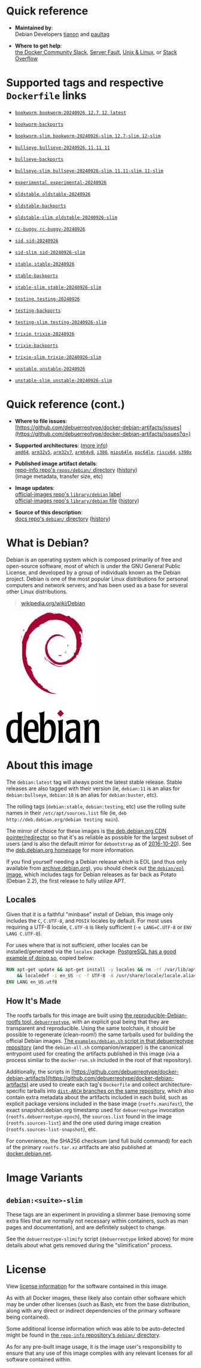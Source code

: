 <!--

********************************************************************************

WARNING:

    DO NOT EDIT "debian/README.md"

    IT IS AUTO-GENERATED

    (from the other files in "debian/" combined with a set of templates)

********************************************************************************

-->

# Quick reference

-	**Maintained by**:  
	Debian Developers [tianon](https://qa.debian.org/developer.php?login=tianon) and [paultag](https://qa.debian.org/developer.php?login=paultag)

-	**Where to get help**:  
	[the Docker Community Slack](https://dockr.ly/comm-slack), [Server Fault](https://serverfault.com/help/on-topic), [Unix & Linux](https://unix.stackexchange.com/help/on-topic), or [Stack Overflow](https://stackoverflow.com/help/on-topic)

# Supported tags and respective `Dockerfile` links

-	[`bookworm`, `bookworm-20240926`, `12.7`, `12`, `latest`](https://github.com/debuerreotype/docker-debian-artifacts/blob/882a9e1d966bc166c8e2771f509aca6de7c3f706/bookworm/Dockerfile)

-	[`bookworm-backports`](https://github.com/debuerreotype/docker-debian-artifacts/blob/882a9e1d966bc166c8e2771f509aca6de7c3f706/bookworm/backports/Dockerfile)

-	[`bookworm-slim`, `bookworm-20240926-slim`, `12.7-slim`, `12-slim`](https://github.com/debuerreotype/docker-debian-artifacts/blob/882a9e1d966bc166c8e2771f509aca6de7c3f706/bookworm/slim/Dockerfile)

-	[`bullseye`, `bullseye-20240926`, `11.11`, `11`](https://github.com/debuerreotype/docker-debian-artifacts/blob/882a9e1d966bc166c8e2771f509aca6de7c3f706/bullseye/Dockerfile)

-	[`bullseye-backports`](https://github.com/debuerreotype/docker-debian-artifacts/blob/882a9e1d966bc166c8e2771f509aca6de7c3f706/bullseye/backports/Dockerfile)

-	[`bullseye-slim`, `bullseye-20240926-slim`, `11.11-slim`, `11-slim`](https://github.com/debuerreotype/docker-debian-artifacts/blob/882a9e1d966bc166c8e2771f509aca6de7c3f706/bullseye/slim/Dockerfile)

-	[`experimental`, `experimental-20240926`](https://github.com/debuerreotype/docker-debian-artifacts/blob/882a9e1d966bc166c8e2771f509aca6de7c3f706/experimental/Dockerfile)

-	[`oldstable`, `oldstable-20240926`](https://github.com/debuerreotype/docker-debian-artifacts/blob/882a9e1d966bc166c8e2771f509aca6de7c3f706/oldstable/Dockerfile)

-	[`oldstable-backports`](https://github.com/debuerreotype/docker-debian-artifacts/blob/882a9e1d966bc166c8e2771f509aca6de7c3f706/oldstable/backports/Dockerfile)

-	[`oldstable-slim`, `oldstable-20240926-slim`](https://github.com/debuerreotype/docker-debian-artifacts/blob/882a9e1d966bc166c8e2771f509aca6de7c3f706/oldstable/slim/Dockerfile)

-	[`rc-buggy`, `rc-buggy-20240926`](https://github.com/debuerreotype/docker-debian-artifacts/blob/882a9e1d966bc166c8e2771f509aca6de7c3f706/rc-buggy/Dockerfile)

-	[`sid`, `sid-20240926`](https://github.com/debuerreotype/docker-debian-artifacts/blob/882a9e1d966bc166c8e2771f509aca6de7c3f706/sid/Dockerfile)

-	[`sid-slim`, `sid-20240926-slim`](https://github.com/debuerreotype/docker-debian-artifacts/blob/882a9e1d966bc166c8e2771f509aca6de7c3f706/sid/slim/Dockerfile)

-	[`stable`, `stable-20240926`](https://github.com/debuerreotype/docker-debian-artifacts/blob/882a9e1d966bc166c8e2771f509aca6de7c3f706/stable/Dockerfile)

-	[`stable-backports`](https://github.com/debuerreotype/docker-debian-artifacts/blob/882a9e1d966bc166c8e2771f509aca6de7c3f706/stable/backports/Dockerfile)

-	[`stable-slim`, `stable-20240926-slim`](https://github.com/debuerreotype/docker-debian-artifacts/blob/882a9e1d966bc166c8e2771f509aca6de7c3f706/stable/slim/Dockerfile)

-	[`testing`, `testing-20240926`](https://github.com/debuerreotype/docker-debian-artifacts/blob/882a9e1d966bc166c8e2771f509aca6de7c3f706/testing/Dockerfile)

-	[`testing-backports`](https://github.com/debuerreotype/docker-debian-artifacts/blob/882a9e1d966bc166c8e2771f509aca6de7c3f706/testing/backports/Dockerfile)

-	[`testing-slim`, `testing-20240926-slim`](https://github.com/debuerreotype/docker-debian-artifacts/blob/882a9e1d966bc166c8e2771f509aca6de7c3f706/testing/slim/Dockerfile)

-	[`trixie`, `trixie-20240926`](https://github.com/debuerreotype/docker-debian-artifacts/blob/882a9e1d966bc166c8e2771f509aca6de7c3f706/trixie/Dockerfile)

-	[`trixie-backports`](https://github.com/debuerreotype/docker-debian-artifacts/blob/882a9e1d966bc166c8e2771f509aca6de7c3f706/trixie/backports/Dockerfile)

-	[`trixie-slim`, `trixie-20240926-slim`](https://github.com/debuerreotype/docker-debian-artifacts/blob/882a9e1d966bc166c8e2771f509aca6de7c3f706/trixie/slim/Dockerfile)

-	[`unstable`, `unstable-20240926`](https://github.com/debuerreotype/docker-debian-artifacts/blob/882a9e1d966bc166c8e2771f509aca6de7c3f706/unstable/Dockerfile)

-	[`unstable-slim`, `unstable-20240926-slim`](https://github.com/debuerreotype/docker-debian-artifacts/blob/882a9e1d966bc166c8e2771f509aca6de7c3f706/unstable/slim/Dockerfile)

# Quick reference (cont.)

-	**Where to file issues**:  
	[https://github.com/debuerreotype/docker-debian-artifacts/issues](https://github.com/debuerreotype/docker-debian-artifacts/issues?q=)

-	**Supported architectures**: ([more info](https://github.com/docker-library/official-images#architectures-other-than-amd64))  
	[`amd64`](https://hub.docker.com/r/amd64/debian/), [`arm32v5`](https://hub.docker.com/r/arm32v5/debian/), [`arm32v7`](https://hub.docker.com/r/arm32v7/debian/), [`arm64v8`](https://hub.docker.com/r/arm64v8/debian/), [`i386`](https://hub.docker.com/r/i386/debian/), [`mips64le`](https://hub.docker.com/r/mips64le/debian/), [`ppc64le`](https://hub.docker.com/r/ppc64le/debian/), [`riscv64`](https://hub.docker.com/r/riscv64/debian/), [`s390x`](https://hub.docker.com/r/s390x/debian/)

-	**Published image artifact details**:  
	[repo-info repo's `repos/debian/` directory](https://github.com/docker-library/repo-info/blob/master/repos/debian) ([history](https://github.com/docker-library/repo-info/commits/master/repos/debian))  
	(image metadata, transfer size, etc)

-	**Image updates**:  
	[official-images repo's `library/debian` label](https://github.com/docker-library/official-images/issues?q=label%3Alibrary%2Fdebian)  
	[official-images repo's `library/debian` file](https://github.com/docker-library/official-images/blob/master/library/debian) ([history](https://github.com/docker-library/official-images/commits/master/library/debian))

-	**Source of this description**:  
	[docs repo's `debian/` directory](https://github.com/docker-library/docs/tree/master/debian) ([history](https://github.com/docker-library/docs/commits/master/debian))

# What is Debian?

Debian is an operating system which is composed primarily of free and open-source software, most of which is under the GNU General Public License, and developed by a group of individuals known as the Debian project. Debian is one of the most popular Linux distributions for personal computers and network servers, and has been used as a base for several other Linux distributions.

> [wikipedia.org/wiki/Debian](https://en.wikipedia.org/wiki/Debian)

![logo](https://raw.githubusercontent.com/docker-library/docs/b449be7df57e9ed9086bb5821bfb5d6cdc5d67a4/debian/logo.png)

# About this image

The `debian:latest` tag will always point the latest stable release. Stable releases are also tagged with their version (ie, `debian:11` is an alias for `debian:bullseye`, `debian:10` is an alias for `debian:buster`, etc).

The rolling tags (`debian:stable`, `debian:testing`, etc) use the rolling suite names in their `/etc/apt/sources.list` file (ie, `deb http://deb.debian.org/debian testing main`).

The mirror of choice for these images is [the deb.debian.org CDN pointer/redirector](https://deb.debian.org) so that it's as reliable as possible for the largest subset of users (and is also the default mirror for `debootstrap` as of [2016-10-20](https://anonscm.debian.org/cgit/d-i/debootstrap.git/commit/?id=9e8bc60ad1ccf3a25ce7890526b70059f3e770de)). See the [deb.debian.org homepage](https://deb.debian.org) for more information.

If you find yourself needing a Debian release which is EOL (and thus only available from [archive.debian.org](http://archive.debian.org)), you should check out [the `debian/eol` image](https://hub.docker.com/r/debian/eol/), which includes tags for Debian releases as far back as Potato (Debian 2.2), the first release to fully utilize APT.

## Locales

Given that it is a faithful "minbase" install of Debian, this image only includes the `C`, `C.UTF-8`, and `POSIX` locales by default. For most uses requiring a UTF-8 locale, `C.UTF-8` is likely sufficient (`-e LANG=C.UTF-8` or `ENV LANG C.UTF-8`).

For uses where that is not sufficient, other locales can be installed/generated via the `locales` package. [PostgreSQL has a good example of doing so](https://github.com/docker-library/postgres/blob/69bc540ecfffecce72d49fa7e4a46680350037f9/9.6/Dockerfile#L21-L24), copied below:

```dockerfile
RUN apt-get update && apt-get install -y locales && rm -rf /var/lib/apt/lists/* \
	&& localedef -i en_US -c -f UTF-8 -A /usr/share/locale/locale.alias en_US.UTF-8
ENV LANG en_US.utf8
```

## How It's Made

The rootfs tarballs for this image are built using [the reproducible-Debian-rootfs tool, `debuerreotype`](https://github.com/debuerreotype/debuerreotype), with an explicit goal being that they are transparent and reproducible. Using the same toolchain, it should be possible to regenerate (clean-room!) the same tarballs used for building the official Debian images. [The `examples/debian.sh` script in that debuerreotype repository](https://github.com/debuerreotype/debuerreotype/blob/master/examples/debian.sh) (and the `debian-all.sh` companion/wrapper) is the canonical entrypoint used for creating the artifacts published in this image (via a process similar to the `docker-run.sh` included in the root of that repository).

Additionally, the scripts in [https://github.com/debuerreotype/docker-debian-artifacts](https://github.com/debuerreotype/docker-debian-artifacts) are used to create each tag's `Dockerfile` and collect architecture-specific tarballs into [`dist-ARCH` branches on the same repository](https://github.com/debuerreotype/docker-debian-artifacts/branches), which also contain extra metadata about the artifacts included in each build, such as explicit package versions included in the base image (`rootfs.manifest`), the exact snapshot.debian.org timestamp used for `debuerreotype` invocation (`rootfs.debuerreotype-epoch`), the `sources.list` found in the image (`rootfs.sources-list`) and the one used during image creation (`rootfs.sources-list-snapshot`), etc.

For convenience, the SHA256 checksum (and full build command) for each of the primary `rootfs.tar.xz` artifacts are also published at [docker.debian.net](https://docker.debian.net/).

# Image Variants

## `debian:<suite>-slim`

These tags are an experiment in providing a slimmer base (removing some extra files that are normally not necessary within containers, such as man pages and documentation), and are definitely subject to change.

See the `debuerreotype-slimify` script (`debuerreotype` linked above) for more details about what gets removed during the "slimification" process.

# License

View [license information](https://www.debian.org/social_contract#guidelines) for the software contained in this image.

As with all Docker images, these likely also contain other software which may be under other licenses (such as Bash, etc from the base distribution, along with any direct or indirect dependencies of the primary software being contained).

Some additional license information which was able to be auto-detected might be found in [the `repo-info` repository's `debian/` directory](https://github.com/docker-library/repo-info/tree/master/repos/debian).

As for any pre-built image usage, it is the image user's responsibility to ensure that any use of this image complies with any relevant licenses for all software contained within.
